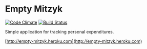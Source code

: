 # Empty Mitzyk

[![Code Climate](https://codeclimate.com/github/lucev/empty-mitzyk/badges/gpa.svg)](https://codeclimate.com/github/lucev/empty-mitzyk) [![Build Status](https://semaphoreci.com/api/v1/ivanlucev/empty-mitzyk/branches/master/badge.svg)](https://semaphoreci.com/ivanlucev/empty-mitzyk)

Simple application for tracking personal expenditures.

[http://empty-mitzyk.heroku.com](http://empty-mitzyk.heroku.com)
